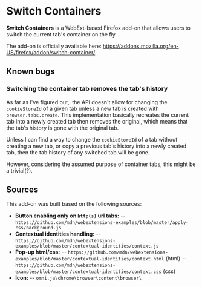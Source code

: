 # Switch Containers

**Switch Containers** is a WebExt-based Firefox add-on that allows users to switch the current tab's container on the fly.

The add-on is officially available here: https://addons.mozilla.org/en-US/firefox/addon/switch-container/

## Known bugs

### Switching the container tab removes the tab's history

As far as I've figured out,. the API doesn't allow for changing the `cookieStoreId` of a given tab unless a new tab is created with `browser.tabs.create`. This implementation basically recreates the current tab into a newly created tab then removes the original, which means that the tab's history is gone with the original tab.

Unless I can find a way to change the `cookieStoreId` of a tab without creating a new tab, or copy a previous tab's history into a newly created tab, then the tab history of any switched tab will be gone.

However, considering the assumed purpose of container tabs, this might be a trivial(?).

## Sources

This add-on was built based on the following sources:

- **Button enabling only on `http(s)` url tabs:**
-- `https://github.com/mdn/webextensions-examples/blob/master/apply-css/background.js`
- **Contextual identities handling:**
-- `https://github.com/mdn/webextensions-examples/blob/master/contextual-identities/context.js`
- **Pop-up html/css:**
-- `https://github.com/mdn/webextensions-examples/blob/master/contextual-identities/context.html` (html)
-- `https://github.com/mdn/webextensions-examples/blob/master/contextual-identities/context.css` (css)
- **Icon:**
-- `omni.ja\chrome\browser\content\browser\`